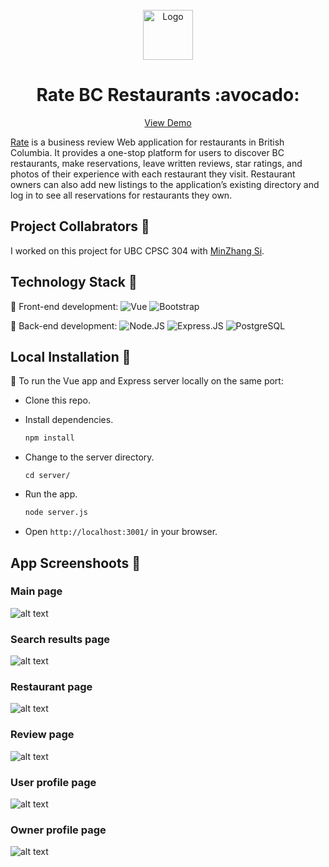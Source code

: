 <br />
<div align="center">
  <a href="https://github.com/meganm38/rate-bc-restaurants">
    <img src="https://github.com/meganm38/rate-bc-restaurants/blob/main/src/assets/logo.png?raw=true" alt="Logo" width="80" height="80">
  </a>

<h1 align="center">Rate BC Restaurants :avocado:</h1>

  <p align="center">
    <a href="https://rate-bc-restaurants.herokuapp.com/">View Demo</a>
  </p>
</div>

[Rate](https://rate-bc-restaurants.herokuapp.com/) is a business review Web application for restaurants in British Columbia. It provides a one-stop platform for users to discover BC restaurants, make reservations, leave written reviews, star ratings, and photos of their experience with each restaurant they visit. Restaurant owners can also add new listings to the application’s existing directory and log in to see all reservations for restaurants they own.

## Project Collabrators :cupcake:
I worked on this project for UBC CPSC 304 with [MinZhang Si](https://github.com/lxxasi).

## Technology Stack :popcorn:		
:cheese: Front-end development: ![Vue](https://img.shields.io/badge/-Vue.js-pink?style=plastic&logo=vue.js)  ![Bootstrap](https://img.shields.io/badge/-Bootstrap-563D7C?style=plastic&logo=bootstrap)

:cheese: Back-end development:  ![Node.JS](https://img.shields.io/badge/-Node.JS-blue?style=plastic&logo=Node.js) ![Express.JS](https://img.shields.io/badge/-Express.JS-blueviolet?style=plastic&logo=Express.JS) ![PostgreSQL](https://img.shields.io/badge/-PostgreSQL-green?style=plastic&logo=postgresql)


## Local Installation :croissant:	
:cake: To run the Vue app and Express server locally on the same port:
  - Clone this repo.
  - Install dependencies.
    
    ```sh
    npm install
    ```
  - Change to the server directory.
   
    ```
    cd server/
    ```
  - Run the app.
   
    ```sh
    node server.js
    ```
  - Open `http://localhost:3001/` in your browser. 
 

## App Screenshoots :bagel:	
### Main page
![alt text](https://github.com/meganm38/rate-bc-restaurants/blob/main/App%20Screenshoots/MainPage.png)

### Search results page
![alt text](https://github.com/meganm38/rate-bc-restaurants/blob/main/App%20Screenshoots/SearchResults.png)

### Restaurant page
![alt text](https://github.com/meganm38/rate-bc-restaurants/blob/main/App%20Screenshoots/Restaurant.png)

### Review page
![alt text](https://github.com/meganm38/rate-bc-restaurants/blob/main/App%20Screenshoots/Review.png)

### User profile page
![alt text](https://github.com/meganm38/rate-bc-restaurants/blob/main/App%20Screenshoots/PersonalProfile.png)

### Owner profile page
![alt text](https://github.com/meganm38/rate-bc-restaurants/blob/main/App%20Screenshoots/OwnerProfile.png)
